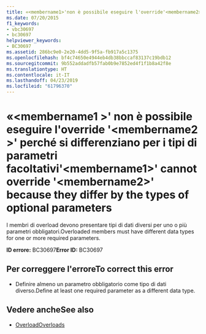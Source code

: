```yaml
---
title: «<membername1>'non è possibile eseguire l'override'<membername2>' perché si differenziano per i tipi di parametri facoltativi
ms.date: 07/20/2015
f1_keywords:
- vbc30697
- bc30697
helpviewer_keywords:
- BC30697
ms.assetid: 286bc9e0-2e20-4dd5-9f5a-fb917a5c1375
ms.openlocfilehash: bf4c74650e4944eb4db38bbccaf83137c19bdb12
ms.sourcegitcommit: 9b552addadfb57fab0b9e7852ed4f1f1b8a42f8e
ms.translationtype: HT
ms.contentlocale: it-IT
ms.lasthandoff: 04/23/2019
ms.locfileid: "61796370"
---
```

# <a name="membername1-cannot-override-membername2-because-they-differ-by-the-types-of-optional-parameters"></a><span data-ttu-id="ffa29-102">«\<membername1 >' non è possibile eseguire l'override '\<membername2 >' perché si differenziano per i tipi di parametri facoltativi</span><span class="sxs-lookup"><span data-stu-id="ffa29-102">'\<membername1>' cannot override '\<membername2>' because they differ by the types of optional parameters</span></span>
<span data-ttu-id="ffa29-103">I membri di overload devono presentare tipi di dati diversi per uno o più parametri obbligatori.</span><span class="sxs-lookup"><span data-stu-id="ffa29-103">Overloaded members must have different data types for one or more required parameters.</span></span>  
  
 <span data-ttu-id="ffa29-104">**ID errore:** BC30697</span><span class="sxs-lookup"><span data-stu-id="ffa29-104">**Error ID:** BC30697</span></span>  
  
## <a name="to-correct-this-error"></a><span data-ttu-id="ffa29-105">Per correggere l'errore</span><span class="sxs-lookup"><span data-stu-id="ffa29-105">To correct this error</span></span>  
  
- <span data-ttu-id="ffa29-106">Definire almeno un parametro obbligatorio come tipo di dati diverso.</span><span class="sxs-lookup"><span data-stu-id="ffa29-106">Define at least one required parameter as a different data type.</span></span>  
  
## <a name="see-also"></a><span data-ttu-id="ffa29-107">Vedere anche</span><span class="sxs-lookup"><span data-stu-id="ffa29-107">See also</span></span>

- [<span data-ttu-id="ffa29-108">Overload</span><span class="sxs-lookup"><span data-stu-id="ffa29-108">Overloads</span></span>](../../visual-basic/language-reference/modifiers/overloads.md)
